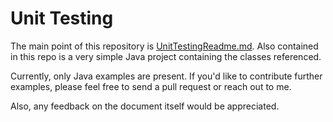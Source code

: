 # Unit Testing

The main point of this repository is [UnitTestingReadme.md](./UnitTestingBestPractices.md). Also contained in this repo is a very simple Java project containing the classes referenced.

Currently, only Java examples are present. If you'd like to contribute further examples, please feel free to send a pull request or reach out to me.

Also, any feedback on the document itself would be appreciated.
